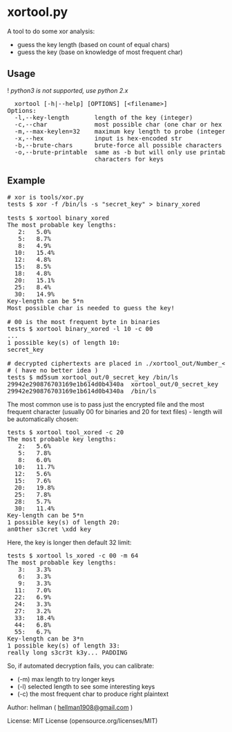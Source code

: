 xortool.py
====================

A tool to do some xor analysis:

  - guess the key length (based on count of equal chars)
  - guess the key (base on knowledge of most frequent char)

Usage
---------------------

! *python3 is not supported, use python 2.x*

<pre>
  xortool [-h|--help] [OPTIONS] [&lt;filename&gt;]
Options:
  -l,--key-length       length of the key (integer)
  -c,--char             most possible char (one char or hex code)
  -m,--max-keylen=32    maximum key length to probe (integer)
  -x,--hex              input is hex-encoded str
  -b,--brute-chars      brute-force all possible characters
  -o,--brute-printable  same as -b but will only use printable
                        characters for keys
</pre>

Example
---------------------

<pre>
# xor is tools/xor.py
tests $ xor -f /bin/ls -s "secret_key" > binary_xored

tests $ xortool binary_xored
The most probable key lengths:
   2:   5.0%
   5:   8.7%
   8:   4.9%
  10:   15.4%
  12:   4.8%
  15:   8.5%
  18:   4.8%
  20:   15.1%
  25:   8.4%
  30:   14.9%
Key-length can be 5*n
Most possible char is needed to guess the key!

# 00 is the most frequent byte in binaries
tests $ xortool binary_xored -l 10 -c 00
...
1 possible key(s) of length 10:
secret_key

# decrypted ciphertexts are placed in ./xortool_out/Number_&lt;key repr&gt;
# ( have no better idea )
tests $ md5sum xortool_out/0_secret_key /bin/ls
29942e290876703169e1b614d0b4340a  xortool_out/0_secret_key
29942e290876703169e1b614d0b4340a  /bin/ls
</pre>

The most common use is to pass just the encrypted file and the most frequent character (usually 00 for binaries and 20 for text files) - length will be automatically chosen:

<pre>
tests $ xortool tool_xored -c 20
The most probable key lengths:
   2:   5.6%
   5:   7.8%
   8:   6.0%
  10:   11.7%
  12:   5.6%
  15:   7.6%
  20:   19.8%
  25:   7.8%
  28:   5.7%
  30:   11.4%
Key-length can be 5*n
1 possible key(s) of length 20:
an0ther s3cret \xdd key
</pre>

Here, the key is longer then default 32 limit:

<pre>
tests $ xortool ls_xored -c 00 -m 64
The most probable key lengths:
   3:   3.3%
   6:   3.3%
   9:   3.3%
  11:   7.0%
  22:   6.9%
  24:   3.3%
  27:   3.2%
  33:   18.4%
  44:   6.8%
  55:   6.7%
Key-length can be 3*n
1 possible key(s) of length 33:
really long s3cr3t k3y... PADDING
</pre>

So, if automated decryption fails, you can calibrate:

- (-m) max length to try longer keys
- (-l) selected length to see some interesting keys
- (-c) the most frequent char to produce right plaintext

Author: hellman ( hellman1908@gmail.com )

License: MIT License (opensource.org/licenses/MIT)
